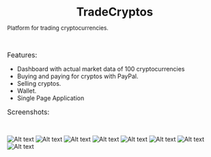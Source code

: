<p style="text-align: center;"><span style="font-size: 20pt;"><strong>TradeCryptos</strong></span></p>
<p><span style="font-size: 10pt;">Platform for trading cryptocurrencies.</span></p>
<p>&nbsp;</p>
<p><span style="font-size: 12pt;">Features:</span></p>
<ul>
<li>Dashboard with actual market data of 100 cryptocurrencies</li>
<li>Buying and paying for cryptos with PayPal.</li>
<li>Selling cryptos.</li>
<li>Wallet.</li>
<li>Single Page Application</li>
</ul>
<p><span style="font-size: 12pt;">Screenshots:</span></p>
<p>&nbsp;</p>

![Alt text](http://ec2-54-93-229-217.eu-central-1.compute.amazonaws.com/screenshots/dashboard.png "Optional title")
![Alt text](http://ec2-54-93-229-217.eu-central-1.compute.amazonaws.com/screenshots/1.JPG "Optional title")
![Alt text](http://ec2-54-93-229-217.eu-central-1.compute.amazonaws.com/screenshots/3.JPG "Optional title")
![Alt text](http://ec2-54-93-229-217.eu-central-1.compute.amazonaws.com/screenshots/4.JPG "Optional title")
![Alt text](http://ec2-54-93-229-217.eu-central-1.compute.amazonaws.com/screenshots/5.JPG "Optional title")
![Alt text](http://ec2-54-93-229-217.eu-central-1.compute.amazonaws.com/screenshots/6.JPG "Optional title")
![Alt text](http://ec2-54-93-229-217.eu-central-1.compute.amazonaws.com/screenshots/7.png "Optional title")
![Alt text](http://ec2-54-93-229-217.eu-central-1.compute.amazonaws.com/screenshots/8.png "Optional title")
